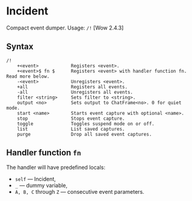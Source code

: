 Incident
========

Compact event dumper. Usage: `/!` [Wow 2.4.3]

Syntax
------

```
/!
    +<event>            Registers <event>.
    +<event>$ fn $      Registers <event> with handler function fn. Read more below.
    -<event>            Unregisters <event>.
    +all                Registers all events.
    -all                Unregisters all events.
    filter <string>     Sets filter to <string>.
    output <no>         Sets output to ChatFrame<no>. 0 for quiet mode.
    start <name>        Starts event capture with optional <name>.
    stop                Stops event capture.
    toggle              Toggles suspend mode on or off.
    list                List saved captures.
    purge               Drop all saved event captures.
```

Handler function `fn`
---------------------

The handler will have predefined locals:

- `self` — Incident,
- `_` — dummy variable,
- `A, B, C` through `Z` — consecutive event parameters.
